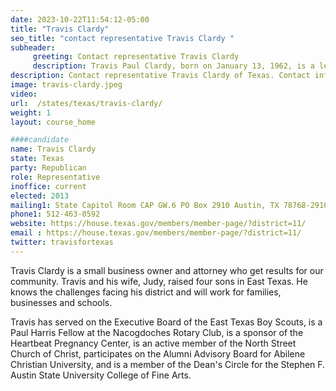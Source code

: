 ```yaml
---
date: 2023-10-22T11:54:12-05:00
title: "Travis Clardy"
seo_title: "contact representative Travis Clardy "
subheader:
     greeting: Contact representative Travis Clardy
     description: Travis Paul Clardy, born on January 13, 1962, is a legal professional hailing from Nacogdoches, Texas. He currently serves as the Republican state representative for House District 11, encompassing Cherokee, Nacogdoches, and Rusk counties in the East Texas region.
description: Contact representative Travis Clardy of Texas. Contact information for Travis Clardy includes email address, phone number, and mailing address.
image: travis-clardy.jpeg
video:
url:  /states/texas/travis-clardy/
weight: 1
layout: course_home

####candidate
name: Travis Clardy
state: Texas
party: Republican
role: Representative
inoffice: current
elected: 2013
mailing1: State Capitol Room CAP GW.6 PO Box 2910 Austin, TX 78768-2910
phone1: 512-463-0592
website: https://house.texas.gov/members/member-page/?district=11/
email : https://house.texas.gov/members/member-page/?district=11/
twitter: travisfortexas
---
```


Travis Clardy is a small business owner and attorney who get results for our community. Travis and his wife, Judy, raised four sons in East Texas. He knows the challenges facing his district and will work for families, businesses and schools.

Travis has served on the Executive Board of the East Texas Boy Scouts, is a Paul Harris Fellow at the Nacogdoches Rotary Club, is a sponsor of the Heartbeat Pregnancy Center, is an active member of the North Street Church of Christ, participates on the Alumni Advisory Board for Abilene Christian University, and is a member of the Dean's Circle for the Stephen F. Austin State University College of Fine Arts.

